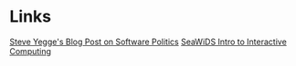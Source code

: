 # Links

[Steve Yegge's Blog Post on Software Politics](SoftwarePolitics.md)
[SeaWiDS Intro to Interactive Computing](SeaWiDS/NotebookIntro.slides.html)
